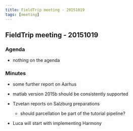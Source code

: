 ```yaml
---
title: FieldTrip meeting - 20151019
tags: [meeting]
---
```


## FieldTrip meeting - 20151019

### Agenda

*  nothing on the agenda

### Minutes

*  some further report on Aarhus

*  matlab version 2015b should be consistently supported

*  Tzvetan reports on Salzburg preparations
    * should parcellation be part of the tutorial pipeline?

*  Luca will start with implementing Harmony

